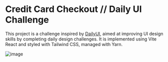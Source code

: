 # Credit Card Checkout // Daily UI Challenge

This project is a challenge inspired by [DailyUI](https://www.dailyui.co/), aimed at improving UI design skills by completing daily design challenges. It is implemented using Vite React and styled with Tailwind CSS, managed with Yarn.

![image](https://github.com/ca-trindade/dailyUI/assets/88114751/beb1fc25-9a5a-4183-a37a-8169c07e9136)
